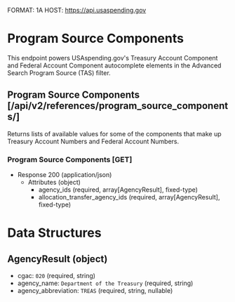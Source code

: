 FORMAT: 1A
HOST: https://api.usaspending.gov

# Program Source Components

This endpoint powers USAspending.gov's Treasury Account Component and Federal Account Component autocomplete elements in the Advanced Search Program Source (TAS) filter.

## Program Source Components [/api/v2/references/program_source_components/]

Returns lists of available values for some of the components that make up Treasury Account Numbers and Federal Account Numbers.

### Program Source Components [GET]

+ Response 200 (application/json)
    + Attributes (object)
        + agency_ids (required, array[AgencyResult], fixed-type)
        + allocation_transfer_agency_ids (required, array[AgencyResult], fixed-type)

# Data Structures

## AgencyResult (object)
+ cgac: `020` (required, string)
+ agency_name: `Department of the Treasury` (required, string)
+ agency_abbreviation: `TREAS` (required, string, nullable)
